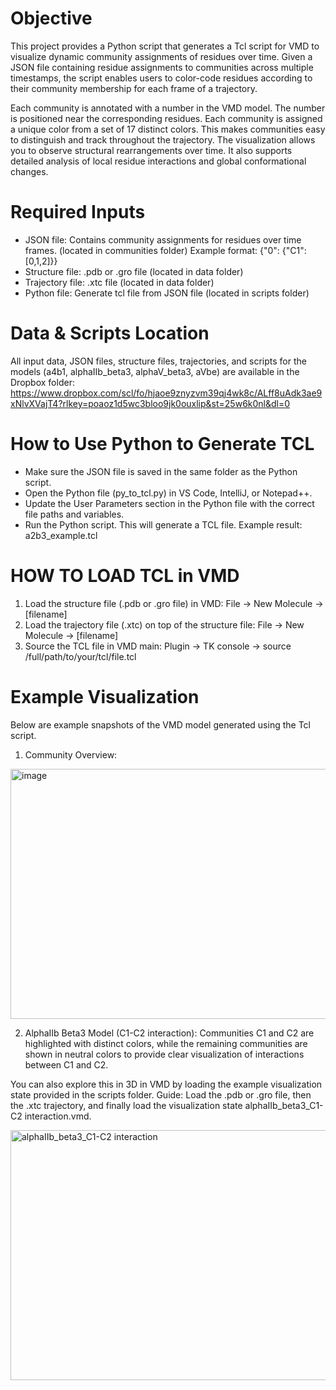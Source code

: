 # Objective
This project provides a Python script that generates a Tcl script for VMD to visualize dynamic community assignments of residues over time. Given a JSON file containing residue assignments to communities across multiple timestamps, the script enables users to color-code residues according to their community membership for each frame of a trajectory.

Each community is annotated with a number in the VMD model. The number is positioned near the corresponding residues. Each community is assigned a unique color from a set of 17 distinct colors. This makes communities easy to distinguish and track throughout the trajectory. The visualization allows you to observe structural rearrangements over time. It also supports detailed analysis of local residue interactions and global conformational changes.

# Required Inputs
- JSON file: Contains community assignments for residues over time frames. (located in communities folder)
  Example format: {"0": {"C1": [0,1,2]}} 
- Structure file: .pdb or .gro file (located in data folder)
- Trajectory file: .xtc file (located in data folder)
- Python file: Generate tcl file from JSON file (located in scripts folder)

# Data & Scripts Location
All input data, JSON files, structure files, trajectories, and scripts for the models (a4b1, alphaIIb_beta3, alphaV_beta3, aVbe) are available in the Dropbox folder: https://www.dropbox.com/scl/fo/hjaoe9znyzvm39qj4wk8c/ALff8uAdk3ae9xNlvXVajT4?rlkey=poaoz1d5wc3bloo9jk0ouxlip&st=25w6k0nl&dl=0

# How to Use Python to Generate TCL
- Make sure the JSON file is saved in the same folder as the Python script.
- Open the Python file (py_to_tcl.py) in VS Code, IntelliJ, or Notepad++.
- Update the User Parameters section in the Python file with the correct file paths and variables.
- Run the Python script. This will generate a TCL file. Example result: a2b3_example.tcl

# HOW TO LOAD TCL in VMD
1. Load the structure file (.pdb or .gro file) in VMD: File -> New Molecule -> [filename]
2. Load the trajectory file (.xtc) on top of the structure file: File -> New Molecule -> [filename]
3. Source the TCL file in VMD main: Plugin -> TK console -> source /full/path/to/your/tcl/file.tcl

# Example Visualization
Below are example snapshots of the VMD model generated using the Tcl script.
1. Community Overview:
<img width="600" height="400" alt="image" src="https://github.com/user-attachments/assets/0db4b392-546e-4738-8e73-6443049e903d" />

2. AlphaIIb Beta3 Model (C1-C2 interaction):
Communities C1 and C2 are highlighted with distinct colors, while the remaining communities are shown in neutral colors to provide clear visualization of interactions between C1 and C2.

You can also explore this in 3D in VMD by loading the example visualization state provided in the scripts folder. Guide: Load the .pdb or .gro file, then the .xtc trajectory, and finally load the visualization state alphaIIb_beta3_C1-C2 interaction.vmd.

<img width="600" height="400" alt="alphaIIb_beta3_C1-C2 interaction" src="https://github.com/user-attachments/assets/757abe96-1e6e-4978-8d98-7e9ef6eba317" />



